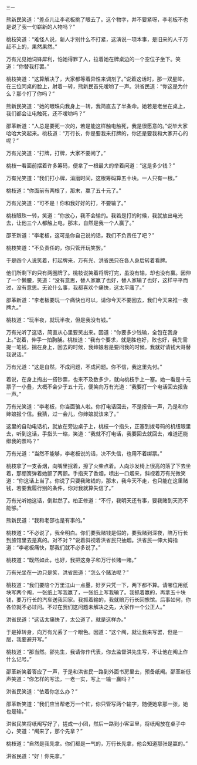     三一 

   熊新民笑道：“差点儿让李老板挑了眼去了。这个物字，并不要紧呀，李老板不也是说了我一句崭新的人物吗？”

   桃枝笑道：“难怪人说，新人才别什么不打紧，这演说一项本事，是旧来的人千万赶不上的，果然果然。”

   万有光见她词锋犀利，怕她得罪了人，拉着她在牌桌边的一个空位子坐下。笑道：“你替我打罢。”

   桃枝笑道：“这算解决了，大家都等着异性来调剂了。”说着这话时，那一双星眸，在三位同桌的脸上，射着一转，熊新民首先嗳哟了一声。洪省民道：“你这是为什么？那个打了你吗？”

   熊新民笑道：“她的眼珠向我身上一转，我简直去了半条命。她若是老坐在桌上，我们都会让电触死，还不嗳哟吗？”

   邵革新道：“人总是要死一次的，若是能这样触电触死，我是很愿意的。”说毕大家哈哈大笑起来。桃枝道：“万行长，你是要我来打牌的，你还是要我和大家开心的呢？”

   万有光笑道：“打牌，打牌，大家不要闹了。”

   桃枝一看面前摆着许多筹码，便拿了一根最大的举着问道：“这是多少钱？”

   万有光笑道：“我们打小牌，消磨时间，这根筹码算五十块。一人只有一根。”

   桃枝道：“你面前有两根了，那末，赢了五十元了。”

   万有光笑道：“可不是！你和我好好的打，不要输了。”

   桃枝眼珠一转，笑道：“你放心，我不会输的。我若是打的时候，我就放出电光去，让他三个人都触上电，那末，自然是我一个人赢了。”

   邵革新道：“李老板，这可是你自己说的话，我们不负责任了吧？”

   桃枝笑道：“不负责任的，你只管开玩笑罢。”

   于是四个人说笑着，打起牌来，万有光、洪省民只在各人身后转着看牌。

   他们所剩下的只有两圈牌了。桃枝说笑着将牌打完，虽没有输，却也没有赢。因伸了一个懒腰，笑道：“没有意思，替人家赢了也好，替人家输了也好，这样平平而过，没有意思。无论什么事，我都喜欢个痛快，这太平庸了。”

   邵革新道：“李老板要玩一个痛快也可以，请你今天不要回去，我们今天来推一夜牌九。”

   桃枝道：“玩半夜，就玩半夜，但是我没有钱。”

   万有光听了这话，简直从心里要笑出来。因道：“你要多少钱输，全包在我身上。”说着，伸手一拍胸脯。桃枝道：“我有个要求，就是胜也好，败也好，我先需提一笔钱，揣在身上，回去的时候，我婶娘若是要问我的时候，我就好请钱大哥替我说话。”

   万有光道：“这是自然，不成问题，不成问题。你不信，我这里先付。”

   着说，在身上掏出一搭钞票，也来不及数多少，就向桃枝手上一塞。她一看是十元票子一小叠，大概不会少于五十元，便笑向万有光道：“我要打一个电话回去报告一声。”

   万有光笑道：“李老板，你当面骗人啦。你打电话回去，不是报告一声，乃是和你婶娘报个信。我猜，过一会儿，你婶娘就该来了。”

   这里的自动电话机，就放在旁边桌子上，桃枝一个指头，正塞到拨号码的机纽眼里去，听到这话，手指头一缩，笑道：“我就不打电话，我要回去就回去，难道还能绑我的票吗？”

   万有光道：“当然不能够，李老板说的话，决不失信，也用不着绑票。”

   桃枝拿了一支香烟，向嘴里抿着，擦了火柴点着。人向沙发椅上很高的落了下去坐着，那绷簧弹着她颤了两颤。手指夹了香烟，喷出一口烟来，斜视着万有光微笑道：“你这话上当了。你说了只要我赌钱的，那末，我今天不走，也只能在这里赌钱，若要我履行别的条件，你对我就算失信了。”

   万有光听她这话，倒默然了。柏正修道：“不行，我明天还有事，要我赌到天亮不能够。”

   熊新民道：“我和老邵也是有事的。”

   桃枝道：“不必说了，我全明白。你们要我赌钱是假的，要我赌到深夜，陪万行长到旅馆里去是真的。对不对？”说着斜视着洪省民只抽烟。洪省民一伸大拇指道：“李老板痛快，那我们就不必多说了。”

   桃枝道：“既然如此，也好，我把这身子和万行长赌一赌。”

   万有光坐在一边只是笑，洪省民道：“怎么个赌法呢？”

   桃枝道：“我们要陪个万里江山一点墨，好歹只凭一下，两下都不算。请哪位用纸块写两个阄，一张纸上写我赢了，一张纸上写我输了。我抓着赢的，再拿五十块钱，要万行长的汽车送我回家。我抓着输的，我就赔万行长回旅馆。后事如何，你各位就不必过问。不过在我们这问题未解决之先，大家作一个公正人。”

   洪省民道：“这话太痛快了，太公道了，就是这样办。”

   于是掉转身，向万有光丢了一个眼色。因道：“这个阄，就让我来写罢，但是一层，我要避开写。”

   桃枝道：“那当然。邵先生，我请你作代表，你去监督洪先生写，不让他在阄上作什么记号。”

   邵革新笑着答应了一声，于是和洪省民一路到外面书房里去，预备纸阄。邵革新低声笑道：“你怎样的写法，一老一实，写上一输一赢吗？”

   洪省民笑道：“依着你怎么办？”

   邵革新笑道：“我们应当帮老万一个忙，你只管写两个输字，随便她拿那一张，她也是输。”

   洪省民笑将纸阄写好了，搓成一小团，然后一路到小客室里，将纸阄放在桌子中心，笑道：“阄来了，那个先拿？”

   桃枝道：“自然是我先拿。你们都是一气的，万行长先拿，他会知道那张是赢的。”

   洪省民道：“好！你先拿。”

